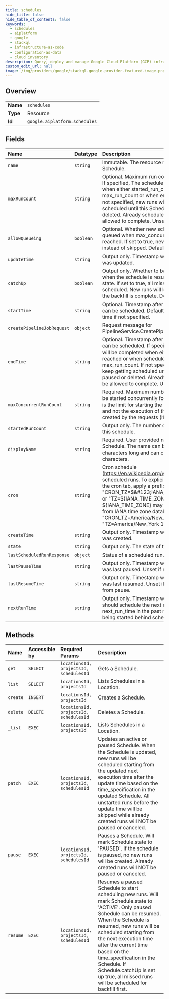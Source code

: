 ```yaml
---
title: schedules
hide_title: false
hide_table_of_contents: false
keywords:
  - schedules
  - aiplatform
  - google    
  - stackql
  - infrastructure-as-code
  - configuration-as-data
  - cloud inventory
description: Query, deploy and manage Google Cloud Platform (GCP) infrastructure and resources using SQL
custom_edit_url: null
image: /img/providers/google/stackql-google-provider-featured-image.png
---
```

  
    

## Overview
<table><tbody>
<tr><td><b>Name</b></td><td><code>schedules</code></td></tr>
<tr><td><b>Type</b></td><td>Resource</td></tr>
<tr><td><b>Id</b></td><td><code>google.aiplatform.schedules</code></td></tr>
</tbody></table>

## Fields
| Name | Datatype | Description |
|:-----|:---------|:------------|
| `name` | `string` | Immutable. The resource name of the Schedule. |
| `maxRunCount` | `string` | Optional. Maximum run count of the schedule. If specified, The schedule will be completed when either started_run_count &gt;= max_run_count or when end_time is reached. If not specified, new runs will keep getting scheduled until this Schedule is paused or deleted. Already scheduled runs will be allowed to complete. Unset if not specified. |
| `allowQueueing` | `boolean` | Optional. Whether new scheduled runs can be queued when max_concurrent_runs limit is reached. If set to true, new runs will be queued instead of skipped. Default to false. |
| `updateTime` | `string` | Output only. Timestamp when this Schedule was updated. |
| `catchUp` | `boolean` | Output only. Whether to backfill missed runs when the schedule is resumed from PAUSED state. If set to true, all missed runs will be scheduled. New runs will be scheduled after the backfill is complete. Default to false. |
| `startTime` | `string` | Optional. Timestamp after which the first run can be scheduled. Default to Schedule create time if not specified. |
| `createPipelineJobRequest` | `object` | Request message for PipelineService.CreatePipelineJob. |
| `endTime` | `string` | Optional. Timestamp after which no new runs can be scheduled. If specified, The schedule will be completed when either end_time is reached or when scheduled_run_count &gt;= max_run_count. If not specified, new runs will keep getting scheduled until this Schedule is paused or deleted. Already scheduled runs will be allowed to complete. Unset if not specified. |
| `maxConcurrentRunCount` | `string` | Required. Maximum number of runs that can be started concurrently for this Schedule. This is the limit for starting the scheduled requests and not the execution of the operations/jobs created by the requests (if applicable). |
| `startedRunCount` | `string` | Output only. The number of runs started by this schedule. |
| `displayName` | `string` | Required. User provided name of the Schedule. The name can be up to 128 characters long and can consist of any UTF-8 characters. |
| `cron` | `string` | Cron schedule (https://en.wikipedia.org/wiki/Cron) to launch scheduled runs. To explicitly set a timezone to the cron tab, apply a prefix in the cron tab: "CRON_TZ=$&#123;IANA_TIME_ZONE&#125;" or "TZ=$&#123;IANA_TIME_ZONE&#125;". The $&#123;IANA_TIME_ZONE&#125; may only be a valid string from IANA time zone database. For example, "CRON_TZ=America/New_York 1 * * * *", or "TZ=America/New_York 1 * * * *". |
| `createTime` | `string` | Output only. Timestamp when this Schedule was created. |
| `state` | `string` | Output only. The state of this Schedule. |
| `lastScheduledRunResponse` | `object` | Status of a scheduled run. |
| `lastPauseTime` | `string` | Output only. Timestamp when this Schedule was last paused. Unset if never paused. |
| `lastResumeTime` | `string` | Output only. Timestamp when this Schedule was last resumed. Unset if never resumed from pause. |
| `nextRunTime` | `string` | Output only. Timestamp when this Schedule should schedule the next run. Having a next_run_time in the past means the runs are being started behind schedule. |
## Methods
| Name | Accessible by | Required Params | Description |
|:-----|:--------------|:----------------|:------------|
| `get` | `SELECT` | `locationsId, projectsId, schedulesId` | Gets a Schedule. |
| `list` | `SELECT` | `locationsId, projectsId` | Lists Schedules in a Location. |
| `create` | `INSERT` | `locationsId, projectsId` | Creates a Schedule. |
| `delete` | `DELETE` | `locationsId, projectsId, schedulesId` | Deletes a Schedule. |
| `_list` | `EXEC` | `locationsId, projectsId` | Lists Schedules in a Location. |
| `patch` | `EXEC` | `locationsId, projectsId, schedulesId` | Updates an active or paused Schedule. When the Schedule is updated, new runs will be scheduled starting from the updated next execution time after the update time based on the time_specification in the updated Schedule. All unstarted runs before the update time will be skipped while already created runs will NOT be paused or canceled. |
| `pause` | `EXEC` | `locationsId, projectsId, schedulesId` | Pauses a Schedule. Will mark Schedule.state to 'PAUSED'. If the schedule is paused, no new runs will be created. Already created runs will NOT be paused or canceled. |
| `resume` | `EXEC` | `locationsId, projectsId, schedulesId` | Resumes a paused Schedule to start scheduling new runs. Will mark Schedule.state to 'ACTIVE'. Only paused Schedule can be resumed. When the Schedule is resumed, new runs will be scheduled starting from the next execution time after the current time based on the time_specification in the Schedule. If Schedule.catchUp is set up true, all missed runs will be scheduled for backfill first. |
